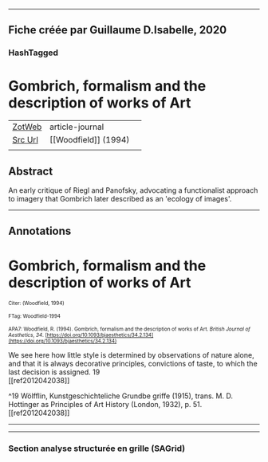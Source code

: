 
----
Fiche créée par Guillaume D.Isabelle, 2020 
---- 

### HashTagged 





# Gombrich, formalism and the description of works of Art



|       |       |       |
|  ---  |  ---  |  ---  |
|   [ZotWeb](http://zotero.org/users/180474/items/QF5X7LIU)    | article-journal      |       |
|   [Src Url](undefined)    |  [[Woodfield]] (1994)     |       |
|       |       |       |


## Abstract

An early critique of Riegl and Panofsky, advocating a functionalist approach to imagery that Gombrich later described as an 'ecology of images'.

----

## Annotations

Gombrich, formalism and the description of works of Art
=======================================================



<font size=-3>Citer: (Woodfield, 1994)

FTag: Woodfield-1994

APA7: Woodfield, R. (1994). Gombrich, formalism and the description of works of Art. _British Journal of Aesthetics_, _34_. [https://doi.org/10.1093/bjaesthetics/34.2.134](https://doi.org/10.1093/bjaesthetics/34.2.134)</font>



We see here how little style is determined by observations of nature alone, and that it is always decorative principles, convictions of taste, to which the last decision is assigned. 19  
[[ref2012042038]] 





^19 Wölfflin, Kunstgeschichteliche Grundbe griffe (1915), trans. M. D. Hottinger as Principles of Art History (London, 1932), p. 51.  
[[ref2012042038]] 








----

----



### Section analyse structurée en grille (SAGrid)


